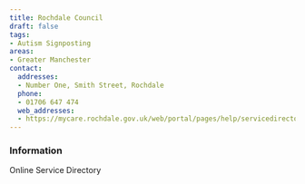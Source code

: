 ```yaml
---
title: Rochdale Council
draft: false
tags:
- Autism Signposting
areas:
- Greater Manchester
contact:
  addresses:
  - Number One, Smith Street, Rochdale
  phone:
  - 01706 647 474
  web_addresses:
  - https://mycare.rochdale.gov.uk/web/portal/pages/help/servicedirectory/a/autismservicedirec
---
```


### Information
Online Service Directory

